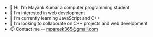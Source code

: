 - 👋 Hi, I’m Mayank Kumar a computer programming student
- 👀 I’m interested in web development
- 🌱 I’m currently learning JavaScript and C++
- 💞️ I’m looking to collaborate on C++ projects and web development
- 📫 Contact me -- mpareek365@gmail.com

<!---
mayank-Pareek/mayank-Pareek is a ✨ special ✨ repository because its `README.md` (this file) appears on your GitHub profile.
You can click the Preview link to take a look at your changes.
--->
